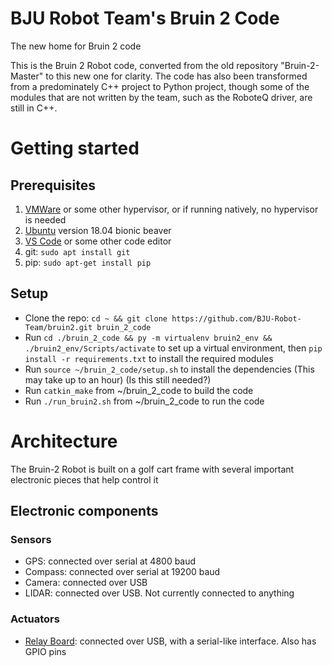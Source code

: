 # BJU Robot Team's Bruin 2 Code
The new home for Bruin 2 code

This is the Bruin 2 Robot code, converted from the old repository "Bruin-2-Master" to this new one for clarity. The code has also been transformed from a predominately C++ project to Python project, though some of the modules that are not written by the team, such as the RoboteQ driver, are still in C++. 

# Getting started
## Prerequisites
1. [VMWare](https://my.vmware.com/en/web/vmware/free#desktop_end_user_computing/vmware_workstation_player/14_0) or some other hypervisor, or if running natively, no hypervisor is needed
2. [Ubuntu](https://www.ubuntu.com/download/desktop) version 18.04 bionic beaver
3. [VS Code](https://code.visualstudio.com/) or some other code editor
4. git: `sudo apt install git`
5. pip: `sudo apt-get install pip`

## Setup
- Clone the repo: `cd ~ && git clone https://github.com/BJU-Robot-Team/bruin2.git bruin_2_code`
- Run `cd ./bruin_2_code && py -m virtualenv bruin2_env && ./bruin2_env/Scripts/activate` to set up a virtual environment, then `pip install -r requirements.txt` to install the required modules
- Run `source ~/bruin_2_code/setup.sh` to install the dependencies (This may take up to an hour) (Is this still needed?)
- Run `catkin_make` from ~/bruin_2_code to build the code
- Run `./run_bruin2.sh` from ~/bruin_2_code to run the code


# Architecture
The Bruin-2 Robot is built on a golf cart frame with several important electronic pieces that help control it
## Electronic components
### Sensors
- GPS: connected over serial at 4800 baud
- Compass: connected over serial at 19200 baud
- Camera: connected over USB
- LIDAR: connected over USB. Not currently connected to anything

### Actuators
- [Relay Board](https://docs.numato.com/doc/16-channel-usb-relay-module/): connected over USB, with a serial-like interface. Also has GPIO pins
